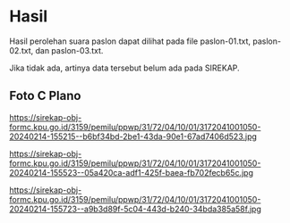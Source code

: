 # Hasil

Hasil perolehan suara paslon dapat dilihat pada file paslon-01.txt, paslon-02.txt, dan paslon-03.txt.

Jika tidak ada, artinya data tersebut belum ada pada SIREKAP.

## Foto C Plano

https://sirekap-obj-formc.kpu.go.id/3159/pemilu/ppwp/31/72/04/10/01/3172041001050-20240214-155215--b6bf34bd-2be1-43da-90e1-67ad7406d523.jpg

https://sirekap-obj-formc.kpu.go.id/3159/pemilu/ppwp/31/72/04/10/01/3172041001050-20240214-155523--05a420ca-adf1-425f-baea-fb702fecb65c.jpg

https://sirekap-obj-formc.kpu.go.id/3159/pemilu/ppwp/31/72/04/10/01/3172041001050-20240214-155723--a9b3d89f-5c04-443d-b240-34bda385a58f.jpg
